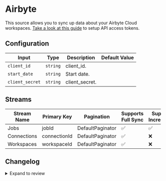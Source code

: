 # Airbyte

This source allows you to sync up data about your Airbyte Cloud workspaces. [Take a look at this guide](https://docs.airbyte.com/using-airbyte/configuring-api-access) to setup API access tokens.
## Configuration

| Input | Type | Description | Default Value |
|-------|------|-------------|---------------|
| `client_id` | `string` | client_id.  |  |
| `start_date` | `string` | Start date.  |  |
| `client_secret` | `string` | client_secret.  |  |

## Streams
| Stream Name | Primary Key | Pagination | Supports Full Sync | Supports Incremental |
|-------------|-------------|------------|---------------------|----------------------|
| Jobs | jobId | DefaultPaginator | ✅ |  ✅  |
| Connections | connectionId | DefaultPaginator | ✅ |  ❌  |
| Workspaces | workspaceId | DefaultPaginator | ✅ |  ❌  |

## Changelog

<details>
  <summary>Expand to review</summary>

| Version | Date | Pull Request | Subject |
|---------|------|--------------|---------|
| 0.0.9 | 2025-04-05 | [57155](https://github.com/airbytehq/airbyte/pull/57155) | Update dependencies |
| 0.0.8 | 2025-03-29 | [56560](https://github.com/airbytehq/airbyte/pull/56560) | Update dependencies |
| 0.0.7 | 2025-03-22 | [56130](https://github.com/airbytehq/airbyte/pull/56130) | Update dependencies |
| 0.0.6 | 2025-03-08 | [55365](https://github.com/airbytehq/airbyte/pull/55365) | Update dependencies |
| 0.0.5 | 2025-03-01 | [54841](https://github.com/airbytehq/airbyte/pull/54841) | Update dependencies |
| 0.0.4 | 2025-02-22 | [54269](https://github.com/airbytehq/airbyte/pull/54269) | Update dependencies |
| 0.0.3 | 2025-02-15 | [48905](https://github.com/airbytehq/airbyte/pull/48905) | Update dependencies |
| 0.0.2 | 2024-10-28 | [47572](https://github.com/airbytehq/airbyte/pull/47572) | Update dependencies |
| 0.0.1 | 2024-08-27 | | Initial release by [@johnwasserman](https://github.com/johnwasserman) via Connector Builder |

</details>
